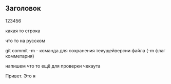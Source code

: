 ## Заголовок

123456

какая то строка

что то на русском

git commit -m - команда для сохранения текущейверсии файла (-m флаг комметария)

напишем что то ещё для проверки чекаута



Привет. Это я 